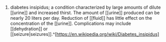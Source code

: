 1. diabetes insipidus; a condition characterized by large amounts of dilute [[urine]] and increased thirst. The amount of [[urine]] produced can be nearly 20 liters per day. Reduction of [[fluid]] has little effect on the concentration of the [[urine]]. Complications may include [[dehydration]] or [[seizure|seizures]].^[https://en.wikipedia.org/wiki/Diabetes_insipidus]